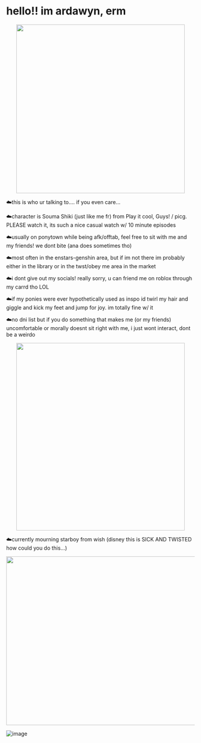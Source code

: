 # hello!! im ardawyn, erm

<p align="center">
<img width="450" height="450" src= "https://github.com/Yoosunoovy/Yoosunoovy/assets/155345103/ebae6831-3762-4de9-af4d-51c62989c889)"
</p>

☁️this is who ur talking to.... if you even care...

☁️character is Souma Shiki (just like me fr) from Play it cool, Guys! / picg. PLEASE watch it, its such a nice casual watch w/ 10 minute episodes

☁️usually on ponytown while being afk/offtab, feel free to sit with me and my friends! we dont bite (ana does sometimes tho)

☁️most often in the enstars-genshin area, but if im not there im probably either in the library or in the twst/obey me area in the market

☁️i dont give out my socials! really sorry, u can friend me on roblox through my carrd tho LOL

☁️if my ponies were ever hypothetically used as inspo id twirl my hair and giggle and kick my feet and jump for joy. im totally fine w/ it

☁️no dni list but if you do something that makes me (or my friends) uncomfortable or morally doesnt sit right with me, i just wont interact, dont be a weirdo

<p align="center">
<img width="450" height="500" src= "https://github.com/Yoosunoovy/Yoosunoovy/assets/155345103/c07842f1-898f-4d03-ac55-3715987fdd12"
</p>

☁️currently mourning starboy from wish (disney this is SICK AND TWISTED how could you do this...)

<p align="left">
<img width="650" height="450" src= "https://github.com/Yoosunoovy/Yoosunoovy/assets/155345103/a4528e49-3a6e-4852-9dd2-3a4289ed238f"
</p>

![image](https://github.com/Yoosunoovy/Yoosunoovy/assets/155345103/a4666ded-0fe6-4ced-a520-70b2ce411949)
